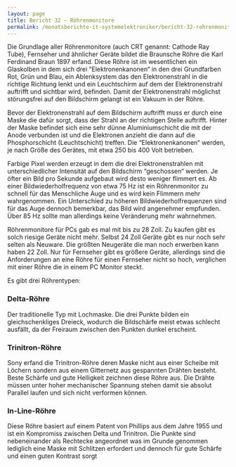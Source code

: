 ```yaml
---
layout: page
title: Bericht 32 – Röhrenmonitore
permalink: /monatsberichte-it-systemelektroniker/bericht-32-rohrenmonitore/
---
```


Die Grundlage aller Röhrenmonitore (auch CRT genannt: Cathode Ray Tube), Fernseher und ähnlicher Geräte bildet die Braunsche Röhre die Karl Ferdinand Braun 1897 erfand. Diese Röhre ist im wesentlichen ein Glaskolben in dem sich drei “Elektronenkanonen“ in den drei Grundfarben Rot, Grün und Blau, ein Ablenksystem das den Elektronenstrahl in die richtige Richtung lenkt und ein Leuchtschirm auf dem der Elektronenstrahl auftrifft und sichtbar wird, befinden. Damit der Elektronenstrahl möglichst störungsfrei auf den Bildschirm gelangt ist ein Vakuum in der Röhre.

Bevor der Elektronenstrahl auf dem Bildschirm auftrifft muss er durch eine Maske die dafür sorgt, dass der Strahl an der richtigen Stelle auftrifft. Hinter der Maske befindet sich eine sehr dünne Aluminiumschicht die mit der Anode verbunden ist und die Elektronen anzieht die dann auf die Phosphorschicht (Leuchtschicht) treffen. Die “Elektronenkanonen“ werden, je nach Größe des Gerätes, mit etwa 250 bis 400 Volt betrieben.

Farbige Pixel werden erzeugt in dem die drei Elektronenstrahlen mit unterschiedlicher Intensität auf den Bildschirm “geschossen“ werden. Je öfter ein Bild pro Sekunde aufgebaut wird desto weniger flimmert es. Ab einer Bildwiederholfrequenz von etwa 75 Hz ist ein Röhrenmonitor zu schnell für das Menschliche Auge und es wird kein Flimmern mehr wahrgenommen. Ein Unterschied zu höheren Bildwiederholfrequenzen sind für das Auge dennoch bemerkbar, das Bild wird angenehmer empfunden. Über 85 Hz sollte man allerdings keine Veränderung mehr wahrnehmen.

Röhrenmonitore für PCs gab es mal mit bis zu 28 Zoll. Zu kaufen gibt es solch riesige Geräte nicht mehr. Selbst 24 Zoll Geräte gibt es nur noch sehr selten als Neuware. Die größten Neugeräte die man noch erwerben kann haben 22 Zoll. Nur für Fernseher gibt es größere Geräte, allerdings sind die Anforderungen an eine Röhre für einen Fernseher nicht so hoch, verglichen mit einer Röhre die in einem PC Monitor steckt.

Es gibt drei Röhrentypen:

### Delta-Röhre
Der traditionelle Typ mit Lochmaske. Die drei Punkte bilden ein gleichschenkliges Dreieck, wodurch die Bildschärfe meist etwas schlecht ausfällt, da der Freiraum zwischen den Punkten dunkel erscheint.

### Trinitron-Röhre
Sony erfand die Trinitron-Röhre deren Maske nicht aus einer Scheibe mit Löchern sondern aus einem Gitternetz aus gespannten Drähten besteht. Beste Schärfe und gute Helligkeit zeichnen diese Röhre aus. Die Drähte müssen unter hoher mechanischer Spannung stehen damit sie absolut Parallel laufen und sich nicht verformen können.

### In-Line-Röhre
Diese Röhre basiert auf einem Patent von Phillips aus dem Jahre 1955 und ist ein Kompromiss zwischen Delta und Trinitron. Die Punkte sind nebeneinander als Rechtecke angeordnet was im Grunde genommen lediglich eine Maske mit Schlitzen erfordert und dennoch für gute Schärfe und einen guten Kontrast sorgt
